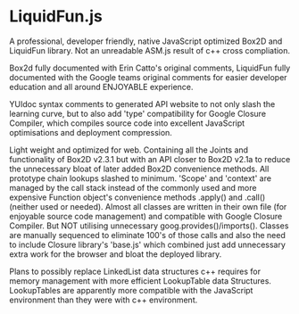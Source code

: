 # LiquidFun.js

A professional, developer friendly, native JavaScript optimized Box2D and LiquidFun library.
Not an unreadable ASM.js result of c++ cross compliation.

Box2d fully documented with Erin Catto's original comments, LiquidFun fully documented with the Google teams original
comments for easier developer education and all around ENJOYABLE experience.

YUIdoc syntax comments to generated API website to not only slash the learning curve, but to also add 'type' compatibility 
for Google Closure Compiler, which compiles source code into excellent JavaScript optimisations and deployment compression.

Light weight and optimized for web. Containing all the Joints and functionality of Box2D v2.3.1 but with an API closer 
to Box2D v2.1a to reduce the unnecessary bloat of later added Box2D convenience methods. All prototype chain lookups 
slashed to minimum. 'Scope' and 'context' are managed by the call stack instead of the commonly used and more expensive 
Function object's convenience methods .apply() and .call() (neither used or needed). Almost all classes are written in their 
own file (for enjoyable source code management) and compatible with Google Closure Compiler. But NOT utilising unnecessary 
goog.provides()/imports(). Classes are manually sequenced to eliminate 100's of those calls and also the need to include 
Closure library's 'base.js' which combined just add unnecessary extra work for the browser and bloat the deployed library.

Plans to possibly replace LinkedList data structures c++ requires for memory management with more efficient LookupTable data
Structures. LookupTables are apparently more compatible with the JavaScript environment than they were with c++ environment.
